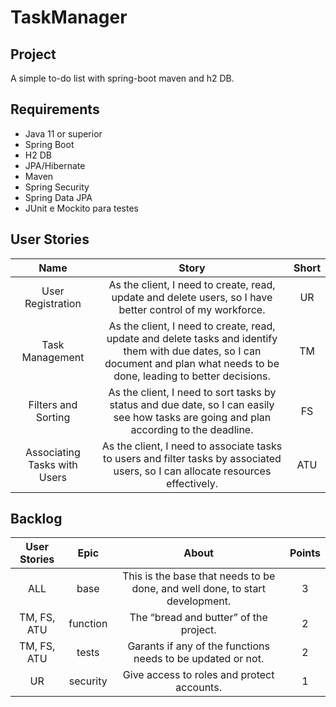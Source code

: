 # TaskManager

## Project
A simple to-do list with spring-boot maven and h2 DB.

## Requirements
- Java 11 or superior
- Spring Boot
- H2 DB
- JPA/Hibernate
- Maven
- Spring Security
- Spring Data JPA
- JUnit e Mockito para testes


## User Stories
<table align="justify">
  <thead>
    <tr>
      <th>Name</th>
      <th>Story</th>
      <th>Short</th>
    </tr>
  </thead>
  <tbody>
    <tr>
      <td align="center">User Registration</td>
      <td align="center">As the client, I need to create, read, update and delete users, so I have better control of my workforce.</td>
      <td align="center">UR</td>
    </tr>
    <tr>
      <td align="center">Task Management</td>
      <td align="center">As the client, I need to create, read, update and delete tasks and identify them with due dates, so I can document and plan what needs to be done, leading to better decisions.</td>
      <td align="center">TM</td>
    </tr>
    <tr>
      <td align="center">Filters and Sorting</td>
      <td align="center">As the client, I need to sort tasks by status and due date, so I can easily see how tasks are going and plan according to the deadline.</td>
      <td align="center">FS</td>
    </tr>
    <tr>
      <td align="center">Associating Tasks with Users</td>
      <td align="center">As the client, I need to associate tasks to users and filter tasks by associated users, so I can allocate resources effectively.</td>
      <td align="center">ATU</td>
    </tr>
  </tbody>
</table>

## Backlog
<table align="justify">
  <thead>
    <tr>
      <th>User Stories</th>
      <th>Epic</th>
      <th>About</th>
      <th>Points</th>
    </tr>
  </thead>
  <tbody>
    <tr>
      <td align="center">ALL</td>
      <td align="center">base</td>
      <td align="center">This is the base that needs to be done, and well done, to start development.
</td>
      <td align="center">3</td>
    </tr>
    <tr>
      <td align="center">TM, FS, ATU</td>
      <td align="center">function</td>
      <td align="center">The “bread and butter” of the project.</td>
      <td align="center">2</td>
    </tr>
    <tr>
      <td align="center">TM, FS, ATU</td>
      <td align="center">tests</td>
      <td align="center">Garants if any of the functions needs to be updated or not.</td>
      <td align="center">2</td>
    </tr>
    <tr>
      <td align="center">UR</td>
      <td align="center">security</td>
      <td align="center">Give access to roles and protect accounts.</td>
      <td align="center">1</td>
    </tr>
  </tbody>
</table>
